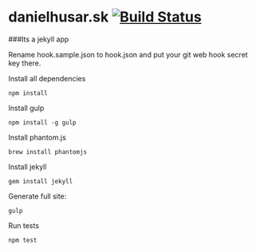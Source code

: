 danielhusar.sk [![Build Status](http://img.shields.io/travis/danielhusar/danielhusar.sk.svg?style=flat)](http://travis-ci.org/danielhusar/danielhusar.sk)
==============

###Its a jekyll app

Rename hook.sample.json to hook.json and put your git web hook secret key there.

Install all dependencies

	npm install

Install gulp

	npm install -g gulp

Install phantom.js

	brew install phantomjs

Install jekyll

	gem install jekyll

Generate full site:

	gulp

Run tests

	npm test
